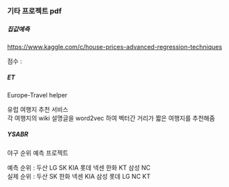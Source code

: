 ### 기타 프로젝트 pdf

##### 집값예측
https://www.kaggle.com/c/house-prices-advanced-regression-techniques

점수 : 

##### ET
Europe-Travel helper

유럽 여행지 추천 서비스
<br>각 여행지의 wiki 설명글을 word2vec 하여 벡터간 거리가 짧은 여행지를 추천해줌

##### YSABR
야구 순위 예측 프로젝트

예측 순위 : 두산 LG SK KIA 롯데 넥센 한화 KT 삼성 NC<br>
실제 순위 : 두산 SK 한화 넥센 KIA 삼성 롯데 LG NC KT

